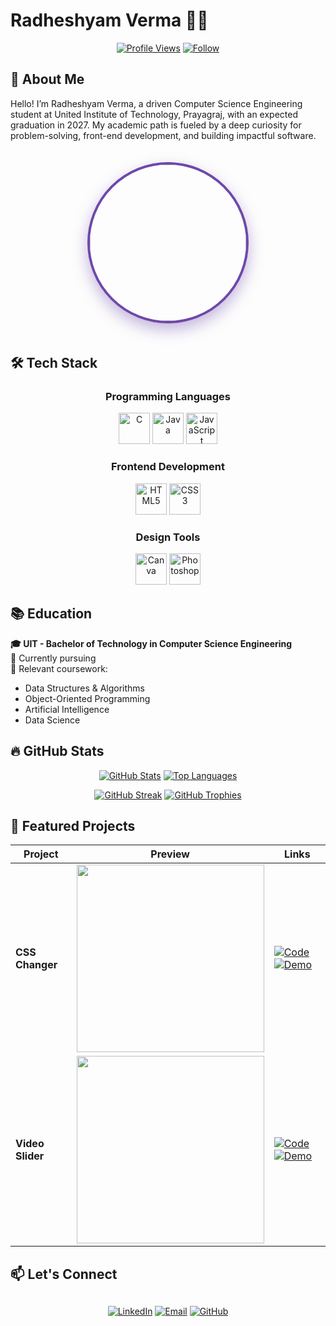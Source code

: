 # Radheshyam Verma 👨‍💻

<div align="center">
  
[![Profile Views](https://komarev.com/ghpvc/?username=radhe127&label=PROFILE+VIEWS&color=6e48aa&style=for-the-badge)](https://github.com/radhe127)
[![Follow](https://img.shields.io/github/followers/radhe127?label=FOLLOW+ME&style=for-the-badge&color=9d50bb)](https://github.com/radhe127?tab=followers)

</div>

## 🚀 About Me

Hello! I’m Radheshyam Verma, a driven Computer Science Engineering student at United Institute of Technology, Prayagraj, with an expected graduation in 2027. My academic path is fueled by a deep curiosity for problem-solving, front-end development, and building impactful software.

<div align="center">
  <img src="https://raw.githubusercontent.com/radhe127/radhe127/main/profile.jpg" width="250" style="border-radius:50%; border:4px solid #6e48aa; box-shadow:0 10px 25px rgba(110,72,170,0.4); margin:20px 0">
</div>

## 🛠 Tech Stack

<div align="center">

### Programming Languages
<img src="https://cdn.jsdelivr.net/gh/devicons/devicon/icons/c/c-original.svg" width="50" title="C" />
<img src="https://cdn.jsdelivr.net/gh/devicons/devicon/icons/java/java-original-wordmark.svg" width="50" title="Java" />
<img src="https://cdn.jsdelivr.net/gh/devicons/devicon/icons/javascript/javascript-original.svg" width="50" title="JavaScript" />

### Frontend Development
<img src="https://cdn.jsdelivr.net/gh/devicons/devicon/icons/html5/html5-original-wordmark.svg" width="50" title="HTML5" />
<img src="https://cdn.jsdelivr.net/gh/devicons/devicon/icons/css3/css3-original-wordmark.svg" width="50" title="CSS3" />

### Design Tools
<img src="https://cdn.jsdelivr.net/gh/devicons/devicon/icons/canva/canva-original.svg" width="50" title="Canva" />
<img src="https://cdn.jsdelivr.net/gh/devicons/devicon/icons/photoshop/photoshop-plain.svg" width="50" title="Photoshop" />

</div>

## 📚 Education
**🎓 UIT - Bachelor of Technology in Computer Science Engineering**  
📅 Currently pursuing  
📖 Relevant coursework:  
- Data Structures & Algorithms
- Object-Oriented Programming
- Artificial Intelligence
- Data Science

## 🔥 GitHub Stats

<div align="center">
  
[![GitHub Stats](https://github-readme-stats.vercel.app/api?username=radhe127&show_icons=true&title_color=fff&icon_color=9d50bb&text_color=9f9f9f&bg_color=1a1a2e&hide_border=true)](https://github.com/radhe127)
[![Top Languages](https://github-readme-stats.vercel.app/api/top-langs/?username=radhe127&layout=compact&title_color=fff&text_color=9f9f9f&bg_color=1a1a2e&hide_border=true)](https://github.com/radhe127)

[![GitHub Streak](https://streak-stats.demolab.com/?user=radhe127&theme=radical&hide_border=true)](https://github.com/radhe127)
[![GitHub Trophies](https://github-profile-trophy.vercel.app/?username=radhe127&theme=onedark&no-frame=true&row=2&column=3)](https://github.com/radhe127)

</div>

## 🌟 Featured Projects

<div align="center">

| Project | Preview | Links |
|---------|---------|-------|
| **CSS Changer** | <img src="https://raw.githubusercontent.com/radhe127/CSS-Changer-Application/main/screenshot.png" width="300"> | [![Code](https://img.shields.io/badge/VIEW_CODE-6e48aa?style=for-the-badge)](https://github.com/radhe127/CSS-Changer-Application) [![Demo](https://img.shields.io/badge/LIVE_DEMO-9d50bb?style=for-the-badge)](https://radhe127.github.io/CSS-Changer-Application/) |
| **Video Slider** | <img src="https://raw.githubusercontent.com/radhe127/Video-Slider/main/screenshot.png" width="300"> | [![Code](https://img.shields.io/badge/VIEW_CODE-6e48aa?style=for-the-badge)](https://github.com/radhe127/Video-Slider) [![Demo](https://img.shields.io/badge/LIVE_DEMO-9d50bb?style=for-the-badge)](https://radhe127.github.io/Video-Slider/) |

</div>

## 📫 Let's Connect

<div align="center" style="margin-top:30px">

[![LinkedIn](https://img.shields.io/badge/LinkedIn-0077B5?style=for-the-badge&logo=linkedin&logoColor=white)](https://www.linkedin.com/in/radheshyam-verma)
[![Email](https://img.shields.io/badge/Email-D14836?style=for-the-badge&logo=gmail&logoColor=white)](mailto:radheverma569@outlook.com)
[![GitHub](https://img.shields.io/badge/GitHub-181717?style=for-the-badge&logo=github&logoColor=white)](https://github.com/radhe127)

</div>
